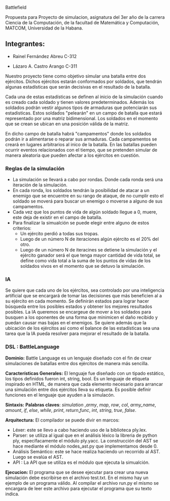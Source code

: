 Battlefield

Propuesta para Proyecto de simulacion, asignatura del 3er año de la carrera Ciencia de la Computación, de la facultad de Matemática y Computación, MATCOM, Universidad de la Habana.

## Integrantes:

- Rainel Fernández Abreu C-312
  
- Lázaro A. Castro Arango C-311
  

Nuestro proyecto tiene como objetivo simular una batalla entre dos ejércitos. Dichos ejércitos estarán conformados por soldados, que tendrán algunas estadísticas que serán decisivas en el resultado de la batalla.

Cada una de estas estadísticas se definen al inicio de la simulación cuando es creado cada soldado y tienen valores predeterminados.
Además los soldados podrán vestir algunos tipos de armaduras que potenciarán sus estadisticas.
Estos soldados "pelearán" en un campo de batalla que estará representado por una matriz bidimensional. Los soldados en el momento que se crean se ubican en una posición válida de la matriz.

En dicho campo de batalla habrá "campamentos" donde los soldados podrán ir a alimentarse o reparar sus armaduras. Cada campamentos se creará en lugares arbitrarios al inico de la batalla. En las batallas pueden ocurrir eventos relacionados con el tiempo, que se pretenden simular de manera aleatoria que pueden afectar a los ejércitos en cuestión.

### Reglas de la simulación

- La simulación se llevará a cabo por rondas. Donde cada ronda será una iteración de la simulación.
- En cada ronda, los soldados tendrán la posibilidad de atacar a un enemigo que se encuentre en su rango de ataque, de no cumplir esto el soldado se moverá para buscar un enemigo o moverse a alguno de sus campamentos.
- Cada vez que los puntos de vida de algún soldado llegue a 0, muere, este deja de existir en el campo de batalla.
- Para finalizar la simualción se puede elegir entre alguno de estos criterios:
  - Un ejército perdió a todas sus tropas.
  - Luego de un número N de iteraciones algún ejército es el 20% del otro.
  - Luego de un número N de iteracines se detiene la simulación y el ejército ganador será el que tenga mayor cantidad de vida total, se define como vida total a la suma de los puntos de vidas de los soldados vivos en el momento que se detuvo la simulación.

### IA

Se quiere que cada uno de los ejércitos, sea controlado por una inteligencia artificial que se encargará de tomar las decisiones que más beneficien al a su ejército en cada momento. Se definirán estados para lograr hacer búsqueda entre los posibles estados y obtener los mejores resultados posibles. La IA queremos se encargeue de mover a los soldados para busquen a los oponentes de una forma que minimicen el daño recibido y puedan causar mas bajas en el enemigos.
Se quiere además que la ubicación de los ejércitos asi como el balance de las estadísticas sea una tarea que la IA pueda resolver para mejorar el resultado de la batalla. 
 
### DSL : BattleLanguage
**Dominio:**
Battle Language es un lenguaje diseñado con el fin de crear simulaciones
de batallas entre dos ejércitos de manera más sencilla.

**Características Generales:**
El lenguaje fue diseñado con un tipado estático, los tipos definidos fueron int, string, bool. Es un lenguaje de etiqueta inspirado en HTML, de manera que cada elemento necesario para arrancar una simulación entre
dos ejércitos lleva su etiqueta. Es posible definir funciones en el lenguaje que ayuden a la simulacón.

**Sintaxis:**
**Palabras claves**:
*simulation* ,*army*, *map*, *row*, *col*, *army_name*, *amount*, *if*,
*else*, *while*, *print*, *return*,*func*, *int*, *string*, *true*, *false*.

**Arquitectura:**
El compilador se puede divir en marcos:
* Léxer: este se llevo a cabo haciendo uso de la biblioteca
  ply.lex.
* Parser: se utiliza al igual que en el análisis léxico la libreria de python ply, específacamente el módulo ply.yacc. La construcción del AST se hace mediante el módulo nodes_ast.py que implementamos desde 0.
* Análisis Semántico: este se hace realiza haciendo un recorrido al AST.
  Luego se evalúa el AST.
* API : La API que se utiliza es el módulo que ejecuta la simualción.



**Ejecucion:**
El programa que se desee ejecutar para crear una nueva simulación debe
escribirse en el archivo test.txt. En el mismo hay un ejemplo de un
programa válido. Al compilar el archivo run.py el mismo se encargara de
leer este archivo para ejecutar el programa que su texto indica.